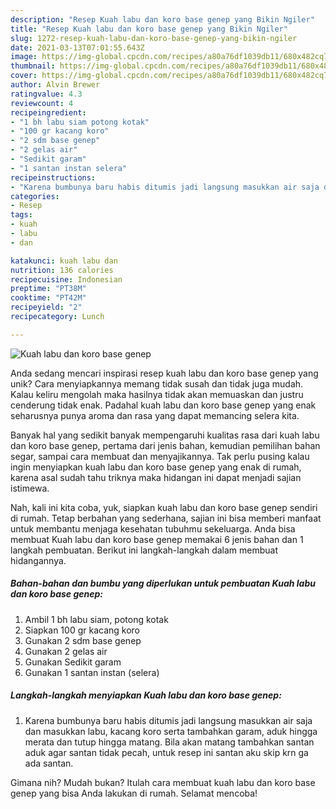 ```yaml
---
description: "Resep Kuah labu dan koro base genep yang Bikin Ngiler"
title: "Resep Kuah labu dan koro base genep yang Bikin Ngiler"
slug: 1272-resep-kuah-labu-dan-koro-base-genep-yang-bikin-ngiler
date: 2021-03-13T07:01:55.643Z
image: https://img-global.cpcdn.com/recipes/a80a76df1039db11/680x482cq70/kuah-labu-dan-koro-base-genep-foto-resep-utama.jpg
thumbnail: https://img-global.cpcdn.com/recipes/a80a76df1039db11/680x482cq70/kuah-labu-dan-koro-base-genep-foto-resep-utama.jpg
cover: https://img-global.cpcdn.com/recipes/a80a76df1039db11/680x482cq70/kuah-labu-dan-koro-base-genep-foto-resep-utama.jpg
author: Alvin Brewer
ratingvalue: 4.3
reviewcount: 4
recipeingredient:
- "1 bh labu siam potong kotak"
- "100 gr kacang koro"
- "2 sdm base genep"
- "2 gelas air"
- "Sedikit garam"
- "1 santan instan selera"
recipeinstructions:
- "Karena bumbunya baru habis ditumis jadi langsung masukkan air saja dan masukkan labu, kacang koro serta tambahkan garam, aduk hingga merata dan tutup hingga matang. Bila akan matang tambahkan santan aduk  agar santan tidak pecah, untuk resep ini santan aku skip krn ga ada santan."
categories:
- Resep
tags:
- kuah
- labu
- dan

katakunci: kuah labu dan 
nutrition: 136 calories
recipecuisine: Indonesian
preptime: "PT38M"
cooktime: "PT42M"
recipeyield: "2"
recipecategory: Lunch

---
```



![Kuah labu dan koro base genep](https://img-global.cpcdn.com/recipes/a80a76df1039db11/680x482cq70/kuah-labu-dan-koro-base-genep-foto-resep-utama.jpg)

Anda sedang mencari inspirasi resep kuah labu dan koro base genep yang unik? Cara menyiapkannya memang tidak susah dan tidak juga mudah. Kalau keliru mengolah maka hasilnya tidak akan memuaskan dan justru cenderung tidak enak. Padahal kuah labu dan koro base genep yang enak seharusnya punya aroma dan rasa yang dapat memancing selera kita.

Banyak hal yang sedikit banyak mempengaruhi kualitas rasa dari kuah labu dan koro base genep, pertama dari jenis bahan, kemudian pemilihan bahan segar, sampai cara membuat dan menyajikannya. Tak perlu pusing kalau ingin menyiapkan kuah labu dan koro base genep yang enak di rumah, karena asal sudah tahu triknya maka hidangan ini dapat menjadi sajian istimewa.




Nah, kali ini kita coba, yuk, siapkan kuah labu dan koro base genep sendiri di rumah. Tetap berbahan yang sederhana, sajian ini bisa memberi manfaat untuk membantu menjaga kesehatan tubuhmu sekeluarga. Anda bisa membuat Kuah labu dan koro base genep memakai 6 jenis bahan dan 1 langkah pembuatan. Berikut ini langkah-langkah dalam membuat hidangannya.

<!--inarticleads1-->

##### Bahan-bahan dan bumbu yang diperlukan untuk pembuatan Kuah labu dan koro base genep:

1. Ambil 1 bh labu siam, potong kotak
1. Siapkan 100 gr kacang koro
1. Gunakan 2 sdm base genep
1. Gunakan 2 gelas air
1. Gunakan Sedikit garam
1. Gunakan 1 santan instan (selera)




<!--inarticleads2-->

##### Langkah-langkah menyiapkan Kuah labu dan koro base genep:

1. Karena bumbunya baru habis ditumis jadi langsung masukkan air saja dan masukkan labu, kacang koro serta tambahkan garam, aduk hingga merata dan tutup hingga matang. Bila akan matang tambahkan santan aduk  agar santan tidak pecah, untuk resep ini santan aku skip krn ga ada santan.




Gimana nih? Mudah bukan? Itulah cara membuat kuah labu dan koro base genep yang bisa Anda lakukan di rumah. Selamat mencoba!

